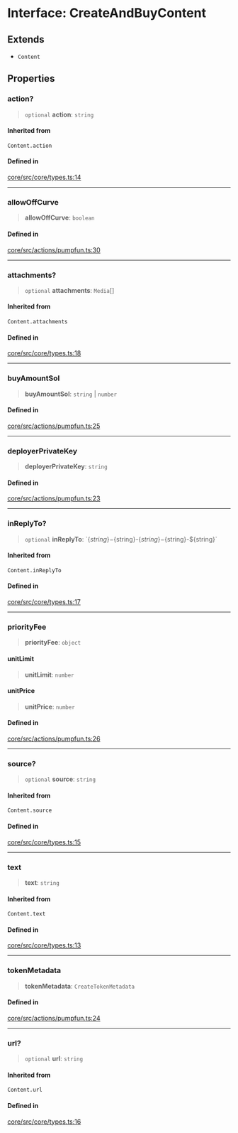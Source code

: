 # Interface: CreateAndBuyContent

## Extends

- `Content`

## Properties

### action?

> `optional` **action**: `string`

#### Inherited from

`Content.action`

#### Defined in

[core/src/core/types.ts:14](https://github.com/ai16z/eliza/blob/04630632db51d7d3c06f5bec41e6fb1423e43340/core/src/core/types.ts#L14)

***

### allowOffCurve

> **allowOffCurve**: `boolean`

#### Defined in

[core/src/actions/pumpfun.ts:30](https://github.com/ai16z/eliza/blob/04630632db51d7d3c06f5bec41e6fb1423e43340/core/src/actions/pumpfun.ts#L30)

***

### attachments?

> `optional` **attachments**: `Media`[]

#### Inherited from

`Content.attachments`

#### Defined in

[core/src/core/types.ts:18](https://github.com/ai16z/eliza/blob/04630632db51d7d3c06f5bec41e6fb1423e43340/core/src/core/types.ts#L18)

***

### buyAmountSol

> **buyAmountSol**: `string` \| `number`

#### Defined in

[core/src/actions/pumpfun.ts:25](https://github.com/ai16z/eliza/blob/04630632db51d7d3c06f5bec41e6fb1423e43340/core/src/actions/pumpfun.ts#L25)

***

### deployerPrivateKey

> **deployerPrivateKey**: `string`

#### Defined in

[core/src/actions/pumpfun.ts:23](https://github.com/ai16z/eliza/blob/04630632db51d7d3c06f5bec41e6fb1423e43340/core/src/actions/pumpfun.ts#L23)

***

### inReplyTo?

> `optional` **inReplyTo**: \`$\{string\}-$\{string\}-$\{string\}-$\{string\}-$\{string\}\`

#### Inherited from

`Content.inReplyTo`

#### Defined in

[core/src/core/types.ts:17](https://github.com/ai16z/eliza/blob/04630632db51d7d3c06f5bec41e6fb1423e43340/core/src/core/types.ts#L17)

***

### priorityFee

> **priorityFee**: `object`

#### unitLimit

> **unitLimit**: `number`

#### unitPrice

> **unitPrice**: `number`

#### Defined in

[core/src/actions/pumpfun.ts:26](https://github.com/ai16z/eliza/blob/04630632db51d7d3c06f5bec41e6fb1423e43340/core/src/actions/pumpfun.ts#L26)

***

### source?

> `optional` **source**: `string`

#### Inherited from

`Content.source`

#### Defined in

[core/src/core/types.ts:15](https://github.com/ai16z/eliza/blob/04630632db51d7d3c06f5bec41e6fb1423e43340/core/src/core/types.ts#L15)

***

### text

> **text**: `string`

#### Inherited from

`Content.text`

#### Defined in

[core/src/core/types.ts:13](https://github.com/ai16z/eliza/blob/04630632db51d7d3c06f5bec41e6fb1423e43340/core/src/core/types.ts#L13)

***

### tokenMetadata

> **tokenMetadata**: `CreateTokenMetadata`

#### Defined in

[core/src/actions/pumpfun.ts:24](https://github.com/ai16z/eliza/blob/04630632db51d7d3c06f5bec41e6fb1423e43340/core/src/actions/pumpfun.ts#L24)

***

### url?

> `optional` **url**: `string`

#### Inherited from

`Content.url`

#### Defined in

[core/src/core/types.ts:16](https://github.com/ai16z/eliza/blob/04630632db51d7d3c06f5bec41e6fb1423e43340/core/src/core/types.ts#L16)
